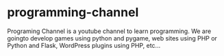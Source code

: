 # programming-channel
Programing Channel is a youtube channel to learn programming. We are goingto develop games using python and pygame, web sites using PHP or Python and Flask, WordPress plugins using PHP, etc...
